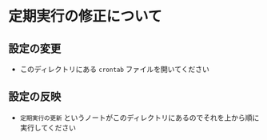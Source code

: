 # 定期実行の修正について

## 設定の変更
* このディレクトリにある `crontab` ファイルを開いてください

## 設定の反映
* `定期実行の更新` というノートがこのディレクトリにあるのでそれを上から順に実行してください